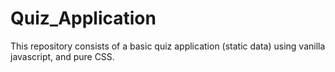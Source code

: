 # Quiz_Application
This repository consists of a basic quiz application (static data) using vanilla javascript, and pure CSS.
